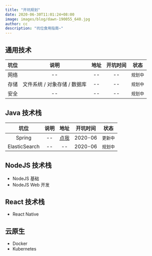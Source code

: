 ```yaml
---
title: "开坑规划"
date: 2020-06-30T11:01:24+08:00
image: images/blog/dawn-190055_640.jpg
author: cc
description: "坑位食用指南~"
---
```


## 通用技术

|坑位|说明|地址|开坑时间|状态|
|:-:|:-:|:-:|:-:|:-:|
|网络|--|--|--|`规划中`|
|存储|文件系统 / 对象存储 / 数据库|--|--|`规划中`|
|安全|--|--|--|`规划中`|

## Java 技术栈

|     坑位      | 说明 |         地址         | 开坑时间 |   状态   |
| :-: | :-: | :-: | :-: | :-: |
|    Spring     |  --  | [点我](/docs-spring) | 2020-06  | `更新中` |
| ElasticSearch |  --  |          --          | 2020-06  | `规划中` |

## NodeJS 技术栈

- NodeJS 基础
- NodeJS Web 开发

## React 技术栈

- React Native

## 云原生

- Docker
- Kubernetes
